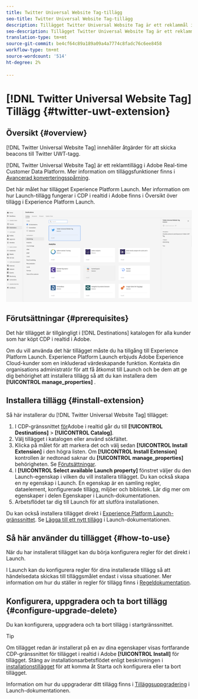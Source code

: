 ```yaml
---
title: Twitter Universal Website Tag-tillägg
seo-title: Twitter Universal Website Tag-tillägg
description: Tillägget Twitter Universal Website Tag är ett reklammål i Adobe Real-time Customer Data Platform. Mer information om tilläggsfunktionerna finns på tilläggssidan på Adobe Exchange.
seo-description: Tillägget Twitter Universal Website Tag är ett reklammål i Adobe Real-time Customer Data Platform. Mer information om tilläggsfunktionerna finns på tilläggssidan på Adobe Exchange.
translation-type: tm+mt
source-git-commit: be4cf64c89a189a09a4a7774c8fadc76c6ee8458
workflow-type: tm+mt
source-wordcount: '514'
ht-degree: 2%

---
```



# [!DNL Twitter Universal Website Tag] Tillägg {#twitter-uwt-extension}

## Översikt {#overview}

[!DNL Twitter Universal Website Tag] innehåller åtgärder för att skicka beacons till Twitter UWT-tagg.

[!DNL Twitter Universal Website Tag] är ett reklamtillägg i Adobe Real-time Customer Data Platform. Mer information om tilläggsfunktioner finns i [Avancerad konverteringsspårning](https://business.twitter.com/en/solutions/twitter-ads/website-clicks/advanced-conversion-tracking.html).

Det här målet har tillägget Experience Platform Launch. Mer information om hur Launch-tillägg fungerar i CDP i realtid i Adobe finns i Översikt över [](/help/rtcdp/destinations/experience-platform-launch-extensions.md)tillägg i Experience Platform Launch.

![Twitter Universal Website Tag Extension](assets/twitter-uwt-extension.png)

## Förutsättningar {#prerequisites}

Det här tillägget är tillgängligt i [!DNL Destinations] katalogen för alla kunder som har köpt CDP i realtid i Adobe.

Om du vill använda det här tillägget måste du ha tillgång till Experience Platform Launch. Experience Platform Launch erbjuds Adobe Experience Cloud-kunder som en inkluderad värdeskapande funktion. Kontakta din organisations administratör för att få åtkomst till Launch och be dem att ge dig behörighet att installera tillägg så att du kan installera dem **[!UICONTROL manage_properties]** .

## Installera tillägg {#install-extension}

Så här installerar du [!DNL Twitter Universal Website Tag] tillägget:

1. I CDP-gränssnittet [för](http://platform.adobe.com/)Adobe i realtid går du till **[!UICONTROL Destinations]** > **[!UICONTROL Catalog]**.
2. Välj tillägget i katalogen eller använd sökfältet.
3. Klicka på målet för att markera det och välj sedan **[!UICONTROL Install Extension]** i den högra listen. Om **[!UICONTROL Install Extension]** kontrollen är nedtonad saknar du **[!UICONTROL manage_properties]** behörigheten. Se [Förutsättningar](#prerequisites).
4. I **[!UICONTROL Select available Launch property]** fönstret väljer du den Launch-egenskap i vilken du vill installera tillägget. Du kan också skapa en ny egenskap i Launch. En egenskap är en samling regler, dataelement, konfigurerade tillägg, miljöer och bibliotek. Lär dig mer om egenskaper i delen [](https://docs.adobe.com/content/help/en/launch/using/reference/admin/companies-and-properties.html#properties-page) Egenskaper i Launch-dokumentationen.
5. Arbetsflödet tar dig till Launch för att slutföra installationen.

Du kan också installera tillägget direkt i [Experience Platform Launch-gränssnittet](https://launch.adobe.com/). Se [Lägga till ett nytt tillägg](https://docs.adobe.com/content/help/en/launch/using/reference/manage-resources/extensions/overview.html#add-a-new-extension) i Launch-dokumentationen.

## Så här använder du tillägget {#how-to-use}

När du har installerat tillägget kan du börja konfigurera regler för det direkt i Launch.

I Launch kan du konfigurera regler för dina installerade tillägg så att händelsedata skickas till tilläggsmålet endast i vissa situationer. Mer information om hur du ställer in regler för tillägg finns i [Regeldokumentation](https://docs.adobe.com/help/en/launch/using/reference/manage-resources/rules.html).

## Konfigurera, uppgradera och ta bort tillägg {#configure-upgrade-delete}

Du kan konfigurera, uppgradera och ta bort tillägg i startgränssnittet.

>[!TIP]
>
>Om tillägget redan är installerat på en av dina egenskaper visas fortfarande CDP-gränssnittet för tillägget i realtid i Adobe **[!UICONTROL Install]** för tillägget. Stäng av installationsarbetsflödet enligt beskrivningen i [installationstillägget](#install-extension) för att komma åt Starta och konfigurera eller ta bort tillägget.

Information om hur du uppgraderar ditt tillägg finns i [Tilläggsuppgradering](https://docs.adobe.com/content/help/en/launch/using/reference/manage-resources/extensions/extension-upgrade.html) i Launch-dokumentationen.